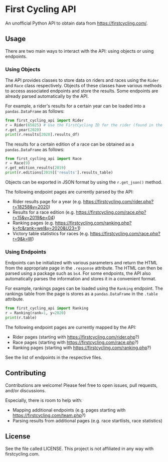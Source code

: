 # First Cycling API

An unofficial Python API to obtain data from https://firstcycling.com/.

## Usage

There are two main ways to interact with the API: using objects or using endpoints.

### Using Objects
The API provides classes to store data on riders and races using the `Rider` and `Race` class respectively. Objects of these classes have various methods to access associated endpoints and store the results. Some endpoints are already parsed automatically by the API.

For example, a rider's results for a certain year can be loaded into a `pandas.DataFrame` as follows:

```python
from first_cycling_api import Rider
r = Rider(65025) # Use the FirstCycling ID for the rider (found in the rider's profile page URL)
r.get_year(2020)
print(r.results[2020].results_df)
```

The results for a certain edition of a race can be obtained as a `pandas.DataFrame` as follows:

```python
from first_cycling_api import Race
r = Race(9)
r.get_edition_results(2019)
print(r.editions[2019]['results'].results_table)
```

Objects can be exported in JSON format by using the `r.get_json()` method.

The following endpoint pages are currently parsed by the API:

- Rider results page for a year (e.g. https://firstcycling.com/rider.php?r=18258&y=2020)
- Results for a race edition (e.g. https://firstcycling.com/race.php?r=15&y=2019&e=04)
- Ranking pages (e.g. https://firstcycling.com/ranking.php?k=fc&rank=wel&y=2020&U23=1)
- Victory table statistics for races (e.g. https://firstcycling.com/race.php?r=9&k=W)

### Using Endpoints
Endpoints can be initialized with various parameters and return the HTML from the appropriate page in the `.response` attribute. The HTML can then be parsed using a package such as `bs4`. For some endpoints, the API also automatically parses the information and stores it in a convenient format.

For example, rankings pages can be loaded using the `Ranking` endpoint. The rankings table from the page is stores as a `pandas.DataFrame` in the `.table` attribute.

```python
from first_cycling_api import Ranking
r = Ranking(rank=1, y=2020)
print(r.table)
```

The following endpoint pages are currently mapped by the API:

- Rider pages (starting with https://firstcycling.com/rider.php?)
- Race pages (starting with https://firstcycling.com/race.php?)
- Ranking pages (starting with https://firstcycling.com/ranking.php?)

See the list of endpoints in the respective files.

## Contributing
Contributions are welcome! Please feel free to open issues, pull requests, and/or discussions.

Especially, there is room to help with:
- Mapping additional endpoints (e.g. pages starting with https://firstcycling.com/team.php?)
- Parsing results from additional pages (e.g. race startlists, race statistics)

## License
See the file called LICENSE. This project is not affiliated in any way with firstcycling.com.
